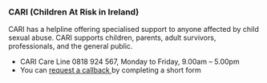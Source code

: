 ###  CARI (Children At Risk in Ireland)

CARI has a helpline offering specialised support to anyone affected by child
sexual abuse. CARI supports children, parents, adult survivors, professionals,
and the general public.

  * CARI Care Line 0818 924 567, Monday to Friday, 9.00am – 5.00pm 
  * You can [ request a callback ](https://www.cari.ie/careline/request-a-callback/) by completing a short form 
